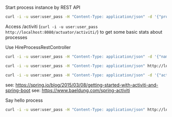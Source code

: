 
Start process instance by REST API
```bash
curl -i -u user:user_pass -H "Content-Type: application/json" -d '{"processDefinitionKey":"hireProcess", "variables": [ {"name":"applicantName", "value":"John Doe"}, {"name":"email", "value":"john.doe@alfresco.com"}, {"name":"phoneNumber", "value":"1234567"} ]}' http://localhost:8080/runtime/process-instances
```

Access /activiti (`curl -i -u user:user_pass http://localhost:8080/actuator/activiti/`) to get some basic stats about processes


Use HireProcessRestController
```bash
curl -i -u user:user_pass -H "Content-Type: application/json" -d '{"name":"John Doe", "email": "john.doe@alfresco.com", "phoneNumber":"123456789"}' http://localhost:8080/start-hire-process

curl -i -u user:user_pass -H "Content-Type: application/json" http://localhost:8080/runtime/tasks

curl -i -u user:user_pass -H "Content-Type: application/json" -d '{"action" : "complete", "variables": [ {"name":"telephoneInterviewOutcome", "value":true} ]}' http://localhost:8080/runtime/tasks/7510
```

see: https://spring.io/blog/2015/03/08/getting-started-with-activiti-and-spring-boot
see: https://www.baeldung.com/spring-activiti

Say hello process
```bash
curl -i -u user:user_pass -H "Content-Type: application/json" http://localhost:8080/start-process
```

